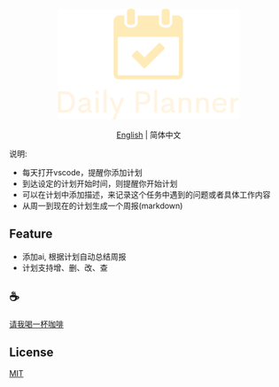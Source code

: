 <p align="center">
<img height="200" src="./assets/kv.png" alt="Daily Planner">
</p>
<p align="center"> <a href="./README.md">English</a> | 简体中文</p>


说明:
  - 每天打开vscode，提醒你添加计划
  - 到达设定的计划开始时间，则提醒你开始计划
  - 可以在计划中添加描述，来记录这个任务中遇到的问题或者具体工作内容
  - 从周一到现在的计划生成一个周报(markdown)

## Feature
- 添加ai, 根据计划自动总结周报
- 计划支持增、删、改、查

## :coffee:

[请我喝一杯咖啡](https://github.com/Simon-He95/sponsor)

## License

[MIT](./license)
